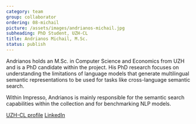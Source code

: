 ```yaml
---
category: team
group: collaborator
ordering: 08-michail
picture: /assets/images/andrianos-michail.jpg
subheading: PhD Student, UZH-CL
title: Andrianos Michail, M.Sc.
status: publish
---
```


Andrianos holds an M.Sc. in Computer Science and Economics from UZH and is a PhD candidate within the project. His PhD research focuses on understanding the limitations of language models that generate multilingual semantic representations to be used for tasks like cross-language semantic search.

Within Impresso, Andrianos is mainly responsible for the semantic search capabilities within the collection and for benchmarking NLP models.

[UZH-CL profile](https://www.cl.uzh.ch/de/about-us/people/team/compling/amichail.html) [LinkedIn](https://www.linkedin.com/in/amichail2/)
